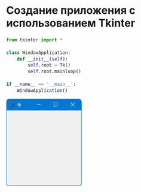 # Создание приложения с использованием Tkinter

```python
from tkinter import *

class WindowApplication:
    def __init__(self):
        self.root = Tk()
        self.root.mainloop()

if __name__ == '__main__':
    WindowApplication()
```

![](img/windowapp.png)
